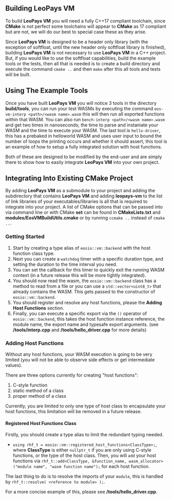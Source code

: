 ## Building LeoPays VM
To build __LeoPays VM__ you will need a fully C++17 compliant toolchain, since **CMake** is not perfect some toolchains will appear to **CMake** as 17 compliant but are not, we will do
our best to special case these as they arise.

Since __LeoPays VM__ is designed to be a header only library (with the exception of softfloat, until the new header only softfloat library is finished), building __LeoPays VM__ is not necessary
to use __LeoPays VM__ in a C++ project. But, if you would like to use the softfloat capabilities, build the example tools or the tests, then all that is needed is to create a build directory
and execute the command `cmake ..` and then `make` after this all tools and tests will be built.

## Using The Example Tools
Once you have built __LeoPays VM__ you will notice 3 tools in the directory **build/tools**, you can run your test WASMs by executing the command `eos-vm-interp <path>/<wasm name>.wasm` this
will then run all exported functions within that WASM.  You can also run `bench-interp <path>/<wasm name>.wasm` and get two times in nanoseconds; the time to parse and instaniate your WASM
and the time to execute your WASM.  The last tool is `hello-driver`, this has a prebaked in helloworld WASM and uses user input to bound the number of loops the printing occurs and whether
it should assert, this tool is an example of how to setup a fully integrated solution with host functions.

Both of these are designed to be modified by the end-user and are simply there to show how to easily integrate __LeoPays VM__ into your own project.

## Integrating Into Existing CMake Project
By adding __LeoPays VM__ as a submodule to your project and adding the subdirectory that contains __LeoPays VM__ and adding **leopays-vm** to the list of link libraries of your executables/libraries
is all that is required to integrate into your project.  A list of CMake options that can be passed into via command line or with CMake **set** can be found in **CMakeLists.txt** and
**modules/EosVMBuildUtils.cmake** or by running `ccmake ..` instead of `cmake ..`.

### Getting Started
 1) Start by creating a type alias of `eosio::vm::backend` with the host function class type.
 2) Next you can create a `watchdog` timer with a specific duration type, and setting the duration to the time interval you need.  
 3) You can set the callback for this timer to quickly exit the running WASM context (in a future release this will be more tightly integrated).  
 4) You should now read the wasm, the `eosio::vm::backend` class has a method to read from a file or you can use a `std::vector<uint8_t>` that already contains the WASM.  This gets passed to the constructor of `eosio::vm::backend`.
 5) You should register and resolve any host functions, please the **Adding Host Functions** section.
 5) Finally, you can execute a specific export via the `()` operator of `eosio::vm::backend`, this takes the host function instance reference, the module name, the export name and typesafe export arguments. (see **/tools/interp.cpp** and **/tools/hello_driver.cpp** for more details)

### Adding Host Functions
Without any host functions, your WASM execution is going to be very limited (you will not be able to observe side effects or get intermediate values).  

There are three options currently for creating "host functions":
   1) C-style function
   2) static method of a class
   3) proper method of a class

Currently, you are limited to only one type of host class to encapsulate your host functions, this limitation will be removed in a future release.

#### Registered Host Functions Class
Firstly, you should create a type alias to limit the redundant typing needed.
   - `using rhf_t = eosio::vm::registered_host_functions<ClassType>;`, where **ClassType** is either `nullptr_t` if you are only using C-style functions, or the type of the host class.
Then, you will `add` your host functions via `rhf_t::add<ClassType, &function_name, wasm_allocator>("module name", "wasm function name");` for each host function.

The last thing to do is to resolve the imports of your `module`, this is handled by `rhf_t::resolve( <reference to module> );`.

For a more concise example of this, please see **/tools/hello_driver.cpp**.
